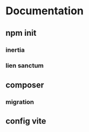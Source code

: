 # Documentation
## npm init
### inertia
### lien sanctum
## composer
### migration
## config vite


